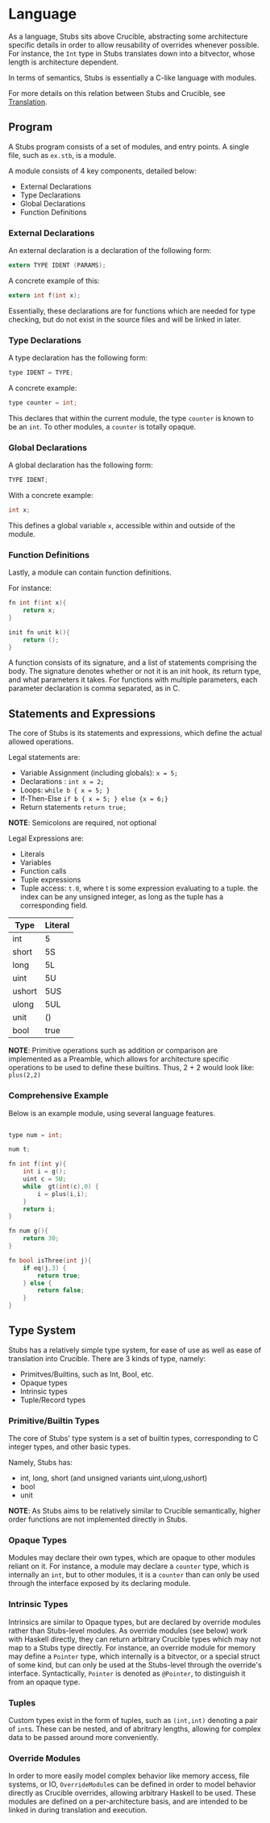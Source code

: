 # Language

As a language, Stubs sits above Crucible, abstracting some architecture specific details in order to allow reusability of overrides whenever possible.
For instance, the `Int` type in Stubs translates down into a bitvector, whose length is architecture dependent.

In terms of semantics, Stubs is essentially a C-like language with modules.

For more details on this relation between Stubs and Crucible, see [Translation](./translation.md).

## Program 

A Stubs program consists of a set of modules, and entry points. A single file, such as `ex.stb`, is a module.

A module consists of 4 key components, detailed below: 
- External Declarations 
- Type Declarations
- Global Declarations
- Function Definitions

### External Declarations 

An external declaration is a declaration of the following form: 

```c 
extern TYPE IDENT (PARAMS);
```

A concrete example of this: 

```c 
extern int f(int x);
```

Essentially, these declarations are for functions which are needed for type checking, but do not exist in the source files and will be linked in later.

### Type Declarations

A type declaration has the following form: 

```c 
type IDENT = TYPE;
```

A concrete example:

```c
type counter = int;
```

This declares that within the current module, the type `counter` is known to be an `int`. To other modules, a `counter` is totally opaque.

### Global Declarations

A global declaration has the following form:

```c
TYPE IDENT;
```

With a concrete example: 

```c
int x;
```

This defines a global variable `x`, accessible within and outside of the module. 

### Function Definitions

Lastly, a module can contain function definitions.

For instance:

```c 
fn int f(int x){
    return x;
}

init fn unit k(){
    return ();
}

```

A function consists of its signature, and a list of statements comprising the body. The signature denotes whether or not it is an init hook, its return type, and what parameters it takes.
For functions with multiple parameters, each parameter declaration is comma separated, as in C.

## Statements and Expressions

The core of Stubs is its statements and expressions, which define the actual allowed operations. 

Legal statements are:
- Variable Assignment (including globals): `x = 5;`
- Declarations : `int x = 2;`
- Loops: `while b { x = 5; }`
- If-Then-Else `if b { x = 5; } else {x = 6;}`
- Return statements `return true;`

**NOTE**: Semicolons are required, not optional

Legal Expressions are:
- Literals
- Variables
- Function calls
- Tuple expressions 
- Tuple access: `t.0`, where t is some expression evaluating to a tuple. the index can be any unsigned integer, as long as the tuple has a corresponding field.

| Type   | Literal |
|--------|---------|
| int    |   5     |
| short  |   5S    |
| long   |   5L    |
| uint   |   5U    |
| ushort |   5US   |
| ulong  |   5UL   |
| unit   |   ()    |
| bool   | true    |

**NOTE**: Primitive operations such as addition or comparison are implemented as a Preamble, which allows for architecture specific operations to be used to define these builtins.
Thus, 2 + 2 would look like: `plus(2,2)`


### Comprehensive Example
Below is an example module, using several language features.

```c

type num = int;

num t;

fn int f(int y){
    int i = g();
    uint c = 5U;
    while  gt(int(c),0) {
        i = plus(i,i);
    }
    return i;
}

fn num g(){
    return 30;
}

fn bool isThree(int j){
    if eq(j,3) {
        return true;
    } else {
        return false;
    }
}
```

## Type System
Stubs has a relatively simple type system, for ease of use as well as ease of translation into Crucible. There are 3 kinds of type, namely:
- Primitves/Builtins, such as Int, Bool, etc.
- Opaque types
- Intrinsic types
- Tuple/Record types

### Primitive/Builtin Types
The core of Stubs' type system is a set of builtin types, corresponding to C integer types, and other basic types.

Namely, Stubs has:
- int, long, short (and unsigned variants uint,ulong,ushort)
- bool
- unit

**NOTE**: As Stubs aims to be relatively similar to Crucible semantically, higher order functions are not implemented directly in Stubs.

###  Opaque Types
Modules may declare their own types, which are opaque to other modules reliant on it. For instance, a module may declare a `counter` type, which is internally an `int`, but to other modules, it is a `counter` than can only be used through the interface exposed by its declaring module.

### Intrinsic Types
Intrinsics are similar to Opaque types, but are declared by override modules rather than Stubs-level modules. As override modules (see below) work with Haskell directly, they can return arbitrary Crucible types which may not map to a Stubs type directly. For instance, an override module for memory may define a `Pointer` type, which internally is a bitvector, or a special struct of some kind, but can only be used at the Stubs-level through the override's interface. Syntactically, `Pointer` is denoted as `@Pointer`, to distinguish it from an opaque type.

### Tuples 

Custom types exist in the form of tuples, such as `(int,int)` denoting a pair of `int`s. These can be nested, and of abritrary lengths, allowing for complex data to be passed around more 
conveniently.

### Override Modules
In order to more easily model complex behavior like memory access, file systems, or IO, `OverrideModule`s can be defined in order to model behavior directly as Crucible overrides, allowing arbitrary Haskell to be used. These modules are defined on a per-architecture basis, and are intended to be linked in during translation and execution.